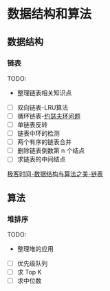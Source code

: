 # 数据结构和算法

## 数据结构

### 链表
TODO:
* 整理链表相关知识点

- [ ] 双向链表-LRU算法
- [ ] 循环链表-[约瑟夫环问题](https://zh.wikipedia.org/wiki/约瑟夫斯问题)
- [ ] 单链表反转
- [ ] 链表中环的检测
- [ ] 两个有序的链表合并
- [ ] 删除链表倒数第 n 个结点
- [ ] 求链表的中间结点

[极客时间-数据结构与算法之美-链表](https://time.geekbang.org/column/article/41149)


## 算法
### 堆排序
TODO: 
* 整理堆的应用
- [  ] 优先级队列
- [  ] 求 Top K 
- [  ] 求中位数
